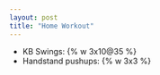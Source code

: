 ```yaml
---
layout: post
title: "Home Workout"
---
```


- KB Swings: {% w 3x10@35 %}
- Handstand pushups: {% w 3x3 %}
